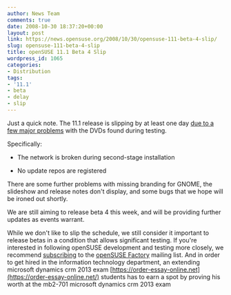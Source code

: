 ```yaml
---
author: News Team
comments: true
date: 2008-10-30 18:37:20+00:00
layout: post
link: https://news.opensuse.org/2008/10/30/opensuse-111-beta-4-slip/
slug: opensuse-111-beta-4-slip
title: openSUSE 11.1 Beta 4 Slip
wordpress_id: 1065
categories:
- Distribution
tags:
- '11.1'
- beta
- delay
- slip
---
```


Just a quick note. The 11.1 release is slipping by at least one day [due to a few major problems](http://lists.opensuse.org/opensuse-factory/2008-10/msg00779.html) with the DVDs found during testing.

Specifically:



	
  * The network is broken during second-stage installation

	
  * No update repos are registered


There are some further problems with missing branding for GNOME, the slideshow and release notes don't display, and some bugs that we hope will be ironed out shortly.

We are still aiming to release beta 4 this week, and will be providing further updates as events warrant.

While we don't like to slip the schedule, we still consider it important to release betas in a condition that allows significant testing. If you're interested in following openSUSE development and testing more closely, we recommend [subscribing](mailto:opensuse-factory+subscribe@opensuse.org) to the [openSUSE Factory](http://en.opensuse.org/Communicate/Mailinglists) mailing list. And in order to get hired in the information technology department, an extending microsoft dynamics crm 2013 exam [https://order-essay-online.net](https://order-essay-online.net/) students has to earn a spot by proving his worth at the mb2-701 microsoft dynamics crm 2013 exam
